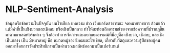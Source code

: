 # NLP-Sentiment-Analysis
ข้อมูลหรือข้อความในปัจจุบัน บนโซเชียล บทความ ข่าว เว็บบอร์ดสาธารณะ จดหมายราชการ ล้วนแล้วแต่มีคำที่เป็นเชิงบวกและเชิงลบ หรือเชิงเป็นกลาง ทำให้สะท้อนถึงอารมณ์ของจากข้อความที่ปรากฏขึ้นมาตามแพลตฟอร์มต่าง ๆ จึงต้องทำการจัดการและแยกแยะอารมณ์ที่มีอยู่คือ เชิงบวก, เชิงลบ, และเชิงเป็นกลาง เป็น 3หมวดหมู่ คือ หมวดหมู่ของสังคมและโซเชียล, เกี่ยวกับวัตถุและความรู้สึกของผู้คน ออกมาโดยการวัดประสิทธิภาพเป็นคำนวณผลลัพธ์ออกมาเป็นเปอร์เซนต์

